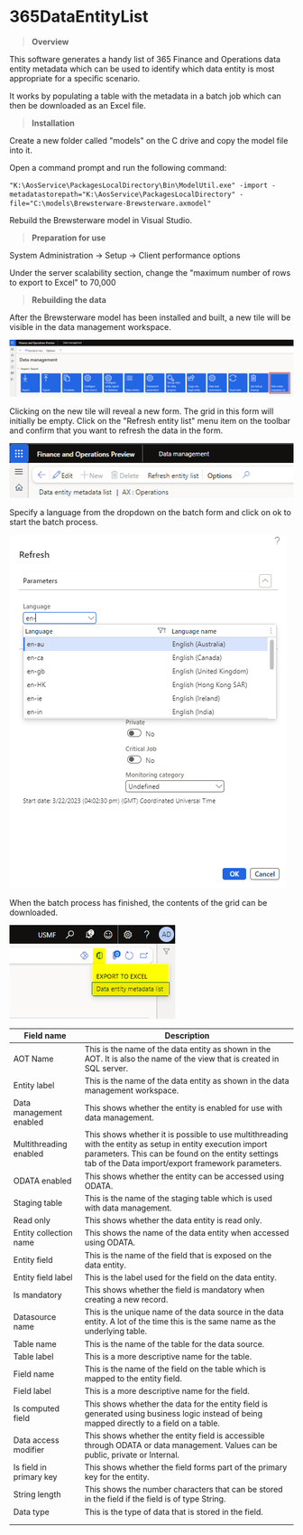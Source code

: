 # 365DataEntityList

> **Overview**

This software generates a handy list of 365 Finance and Operations data entity metadata which can be used to identify which data entity is most appropriate for a specific scenario.

It works by populating a table with the metadata in a batch job which can then be downloaded as an Excel file.

> **Installation**

Create a new folder called "models" on the C drive and copy the model file into it.

Open a command prompt and run the following command:

    "K:\AosService\PackagesLocalDirectory\Bin\ModelUtil.exe" -import -metadatastorepath="K:\AosService\PackagesLocalDirectory" -file="C:\models\Brewsterware-Brewsterware.axmodel"

Rebuild the Brewsterware model in Visual Studio.

> **Preparation for use**

System Administration -> Setup -> Client performance options

Under the server scalability section, change the "maximum number of rows to export to Excel" to 70,000

> **Rebuilding the data**

After the Brewsterware model has been installed and built, a new tile will be visible in the data management workspace.

![Data management workspace](https://github.com/Brewster35/365DataEntityList/blob/main/images/workspace.png)

Clicking on the new tile will reveal a new form. The grid in this form will initially be empty. Click on the "Refresh entity list" menu item on the toolbar and confirm that you want to refresh the data in the form. 

![Data management workspace](https://github.com/Brewster35/365DataEntityList/blob/main/images/newform.png)

Specify a language from the dropdown on the batch form and click on ok to start the batch process.

![Data management workspace](https://github.com/Brewster35/365DataEntityList/blob/main/images/batch.png)

When the batch process has finished, the contents of the grid can be downloaded.

![Data management workspace](https://github.com/Brewster35/365DataEntityList/blob/main/images/export.png)

|Field name|Description|
| ----------- | ----------- |
|AOT Name|This is the name of the data entity as shown in the AOT. It is also the name of the view that is created in SQL server.|
|Entity label|This is the name of the data entity as shown in the data management workspace.|
|Data management enabled|This shows whether the entity is enabled for use with data management.|
|Multithreading enabled|This shows whether it is possible to use multithreading with the entity as setup in entity execution import parameters. This can be found on the entity settings tab of the Data import/export framework parameters.|
|ODATA enabled|This shows whether the entity can be accessed using ODATA.|
|Staging table|This is the name of the staging table which is used with data management.|
|Read only|This shows whether the data entity is read only.|
|Entity collection name|This shows the name of the data entity when accessed using ODATA.|
|Entity field|This is the name of the field that is exposed on the data entity.|
|Entity field label|This is the label used for the field on the data entity.|
|Is mandatory|This shows whether the field is mandatory when creating a new record.|
|Datasource name|This is the unique name of the data source in the data entity. A lot of the time this is the same name as the underlying table.|
|Table name|This is the name of the table for the data source.|
|Table label|This is a more descriptive name for the table.|
|Field name|This is the name of the field on the table which is mapped to the entity field.|
|Field label|This is a more descriptive name for the field.|
|Is computed field|This shows whether the data for the entity field is generated using business logic instead of being mapped directly to a field on a table.|
|Data access modifier|This shows whether the entity field is accessible through ODATA or data management. Values can be public, private or Internal.|
|Is field in primary key|This shows whether the field forms part of the primary key for the entity.|
|String length|This shows the number characters that can be stored in the field if the field is of type String.|
|Data type|This is the type of data that is stored in the field.|
|||
|||




